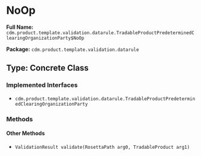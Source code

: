 # NoOp

**Full Name:** `cdm.product.template.validation.datarule.TradableProductPredeterminedClearingOrganizationParty$NoOp`

**Package:** `cdm.product.template.validation.datarule`

## Type: Concrete Class

### Implemented Interfaces

- `cdm.product.template.validation.datarule.TradableProductPredeterminedClearingOrganizationParty`

### Methods

#### Other Methods

- `ValidationResult validate(RosettaPath arg0, TradableProduct arg1)`

